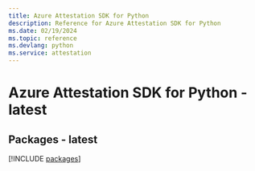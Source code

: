 ```yaml
---
title: Azure Attestation SDK for Python
description: Reference for Azure Attestation SDK for Python
ms.date: 02/19/2024
ms.topic: reference
ms.devlang: python
ms.service: attestation
---
```

# Azure Attestation SDK for Python - latest
## Packages - latest
[!INCLUDE [packages](attestation-index.md)]